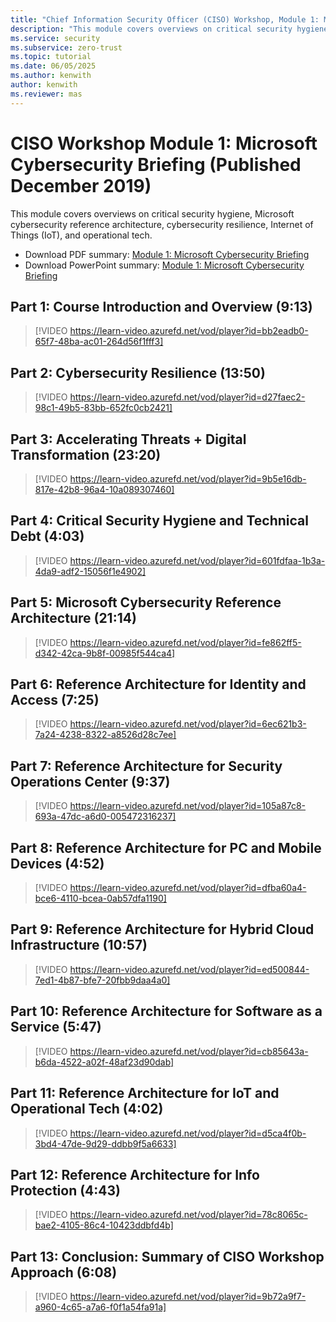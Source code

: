 ```yaml
---
title: "Chief Information Security Officer (CISO) Workshop, Module 1: Microsoft Cybersecurity Briefing"
description: "This module covers overviews on critical security hygiene, Microsoft cybersecurity reference architecture, cybersecurity resilience, Internet of Things (IoT), and operational tech."
ms.service: security
ms.subservice: zero-trust
ms.topic: tutorial
ms.date: 06/05/2025
ms.author: kenwith
author: kenwith
ms.reviewer: mas
---
```

# CISO Workshop Module 1: Microsoft Cybersecurity Briefing (Published December 2019)

This module covers overviews on critical security hygiene, Microsoft cybersecurity reference architecture, cybersecurity resilience, Internet of Things (IoT), and operational tech.

- Download PDF summary: [Module 1: Microsoft Cybersecurity Briefing](https://download.microsoft.com/download/e/0/3/e037fdcb-67f8-43f7-b137-36ffed7e317c/ciso-workshop-1-cybersecurity-briefing.pdf)
- Download PowerPoint summary: [Module 1: Microsoft Cybersecurity Briefing](https://download.microsoft.com/download/e/0/3/e037fdcb-67f8-43f7-b137-36ffed7e317c/ciso-workshop-1-cybersecurity-briefing.pptx)

## Part 1: Course Introduction and Overview (9:13)

> [!VIDEO https://learn-video.azurefd.net/vod/player?id=bb2eadb0-65f7-48ba-ac01-264d56f1fff3]

## Part 2: Cybersecurity Resilience (13:50)

> [!VIDEO https://learn-video.azurefd.net/vod/player?id=d27faec2-98c1-49b5-83bb-652fc0cb2421]

## Part 3: Accelerating Threats + Digital Transformation (23:20)

> [!VIDEO https://learn-video.azurefd.net/vod/player?id=9b5e16db-817e-42b8-96a4-10a089307460]

## Part 4: Critical Security Hygiene and Technical Debt (4:03)

> [!VIDEO https://learn-video.azurefd.net/vod/player?id=601fdfaa-1b3a-4da9-adf2-15056f1e4902]

## Part 5: Microsoft Cybersecurity Reference Architecture (21:14)

> [!VIDEO https://learn-video.azurefd.net/vod/player?id=fe862ff5-d342-42ca-9b8f-00985f544ca4]

## Part 6: Reference Architecture for Identity and Access (7:25)

> [!VIDEO https://learn-video.azurefd.net/vod/player?id=6ec621b3-7a24-4238-8322-a8526d28c7ee]

## Part 7: Reference Architecture for Security Operations Center (9:37)

> [!VIDEO https://learn-video.azurefd.net/vod/player?id=105a87c8-693a-47dc-a6d0-005472316237]

## Part 8: Reference Architecture for PC and Mobile Devices (4:52)

> [!VIDEO https://learn-video.azurefd.net/vod/player?id=dfba60a4-bce6-4110-bcea-0ab57dfa1190]

## Part 9: Reference Architecture for Hybrid Cloud Infrastructure (10:57)

> [!VIDEO https://learn-video.azurefd.net/vod/player?id=ed500844-7ed1-4b87-bfe7-20fbb9daa4a0]

## Part 10: Reference Architecture for Software as a Service (5:47)

> [!VIDEO https://learn-video.azurefd.net/vod/player?id=cb85643a-b6da-4522-a02f-48af23d90dab]

## Part 11: Reference Architecture for IoT and Operational Tech (4:02)

> [!VIDEO https://learn-video.azurefd.net/vod/player?id=d5ca4f0b-3bd4-47de-9d29-ddbb9f5a6633]

## Part 12: Reference Architecture for Info Protection (4:43)

> [!VIDEO https://learn-video.azurefd.net/vod/player?id=78c8065c-bae2-4105-86c4-10423ddbfd4b]

## Part 13: Conclusion: Summary of CISO Workshop Approach (6:08)

> [!VIDEO https://learn-video.azurefd.net/vod/player?id=9b72a9f7-a960-4c65-a7a6-f0f1a54fa91a]
